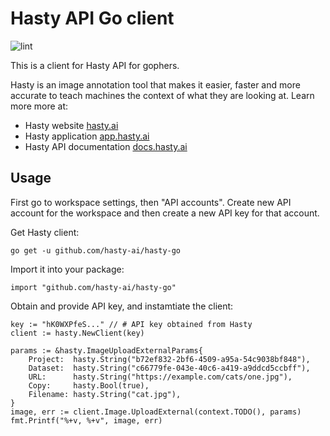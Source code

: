 # Hasty API Go client

![lint](https://github.com/actions/hello-world/workflows/lint/badge.svg)

This is a client for Hasty API for gophers.

Hasty is an image annotation tool that makes it easier, faster and more accurate to teach machines the context of what they are looking at. Learn more more at:
- Hasty website [hasty.ai](https://hasty.ai)
- Hasty application [app.hasty.ai](https://app.hasty.ai)
- Hasty API documentation [docs.hasty.ai](https://docs.hasty.ai)

## Usage

First go to workspace settings, then "API accounts". Create new API account for the workspace and then create a new API key for that account.

Get Hasty client:
```
go get -u github.com/hasty-ai/hasty-go
```
Import it into your package:
```
import "github.com/hasty-ai/hasty-go"
```
Obtain and provide API key, and instamtiate the client:
```
key := "hK0WXPfeS..." // # API key obtained from Hasty
client := hasty.NewClient(key)

params := &hasty.ImageUploadExternalParams{
	Project:  hasty.String("b72ef832-2bf6-4509-a95a-54c9038bf848"),
	Dataset:  hasty.String("c66779fe-043e-40c6-a419-a9ddcd5ccbff"),
	URL:      hasty.String("https://example.com/cats/one.jpg"),
	Copy:     hasty.Bool(true),
	Filename: hasty.String("cat.jpg"),
}
image, err := client.Image.UploadExternal(context.TODO(), params)
fmt.Printf("%+v, %+v", image, err)
```
